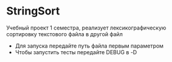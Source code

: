 # StringSort
Учебный проект 1 семестра, реализует лексикографическую сортировку текстового файла в другой файл

<ul>
  <li>Для запуска передайте путь файла первым параметром</li>
  <li>Чтобы запустить тесты передайте DEBUG в -D</li>
</ul>
